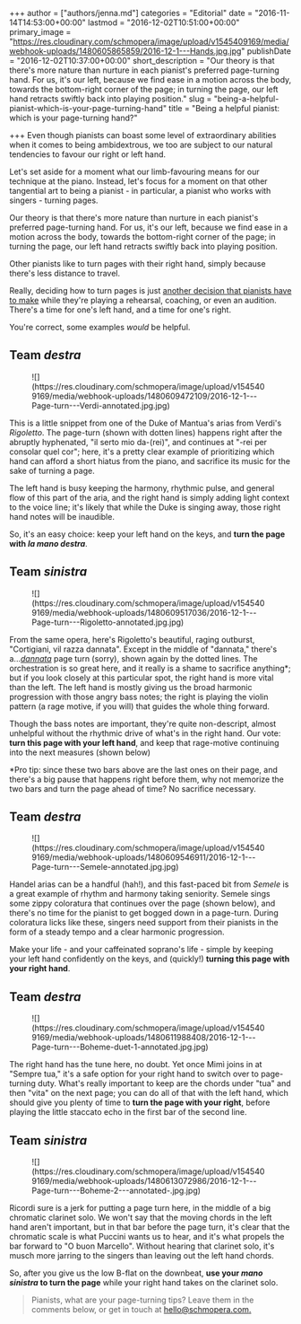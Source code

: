 +++
author = ["authors/jenna.md"]
categories = "Editorial"
date = "2016-11-14T14:53:00+00:00"
lastmod = "2016-12-02T10:51:00+00:00"
primary_image = "https://res.cloudinary.com/schmopera/image/upload/v1545409169/media/webhook-uploads/1480605865859/2016-12-1---Hands.jpg.jpg"
publishDate = "2016-12-02T10:37:00+00:00"
short_description = "Our theory is that there&#039;s more nature than nurture in each pianist&#039;s preferred page-turning hand. For us, it&#039;s our left, because we find ease in a motion across the body, towards the bottom-right corner of the page; in turning the page, our left hand retracts swiftly back into playing position."
slug = "being-a-helpful-pianist-which-is-your-page-turning-hand"
title = "Being a helpful pianist: which is your page-turning hand?"

+++
Even though pianists can boast some level of extraordinary abilities when it comes to being ambidextrous, we too are subject to our natural tendencies to favour our right or left hand.

Let's set aside for a moment what our limb-favouring means for our technique at the piano. Instead, let's focus for a moment on that other tangential art to being a pianist - in particular, a pianist who works with singers - turning pages.

Our theory is that there's more nature than nurture in each pianist's preferred page-turning hand. For us, it's our left, because we find ease in a motion across the body, towards the bottom-right corner of the page; in turning the page, our left hand retracts swiftly back into playing position.

Other pianists like to turn pages with their right hand, simply because there's less distance to travel. 

Really, deciding how to turn pages is just [another decision that pianists have to make](/the-opera-pianists-list-o-priorities/) while they're playing a rehearsal, coaching, or even an audition. There's a time for one's left hand, and a time for one's right. 

You're correct, some examples *would* be helpful. 

## Team *destra*

<figure data-type="image">![](https://res.cloudinary.com/schmopera/image/upload/v1545409169/media/webhook-uploads/1480609472109/2016-12-1---Page-turn---Verdi-annotated.jpg.jpg)</figure>

This is a little snippet from one of the Duke of Mantua's arias from Verdi's *Rigoletto*. The page-turn (shown with dotten lines) happens right after the abruptly hyphenated, "il serto mio da-(rei)", and continues at "-rei per consolar quel cor"; here, it's a pretty clear example of prioritizing which hand can afford a short hiatus from the piano, and sacrifice its music for the sake of turning a page. 

The left hand is busy keeping the harmony, rhythmic pulse, and general flow of this part of the aria, and the right hand is simply adding light context to the voice line; it's likely that while the Duke is singing away, those right hand notes will be inaudible.

So, it's an easy choice: keep your left hand on the keys, and **turn the page with *la mano destra***.

## Team *sinistra*

<figure data-type="image">![](https://res.cloudinary.com/schmopera/image/upload/v1545409169/media/webhook-uploads/1480609517036/2016-12-1---Page-turn---Rigoletto-annotated.jpg.jpg)</figure>

From the same opera, here's Rigoletto's beautiful, raging outburst, "Cortigiani, vil razza dannata". Except in the middle of "dannata," there's a...[*dannata*](https://translate.google.ca/#it/en/dannata) page turn (sorry), shown again by the dotted lines. The orchestration is so great here, and it really is a shame to sacrifice anything\*; but if you look closely at this particular spot, the right hand is more vital than the left. The left hand is mostly giving us the broad harmonic progression with those angry bass notes; the right is playing the violin pattern (a rage motive, if you will) that guides the whole thing forward. 

Though the bass notes are important, they're quite non-descript, almost unhelpful without the rhythmic drive of what's in the right hand. Our vote: **turn this page with your left hand**, and keep that rage-motive continuing into the next measures (shown below)

\*Pro tip: since these two bars above are the last ones on their page, and there's a big pause that happens right before them, why not memorize the two bars and turn the page ahead of time? No sacrifice necessary.

## Team *destra*

<figure data-type="image">![](https://res.cloudinary.com/schmopera/image/upload/v1545409169/media/webhook-uploads/1480609546911/2016-12-1---Page-turn---Semele-annotated.jpg.jpg)</figure>

Handel arias can be a handful (hah!), and this fast-paced bit from *Semele* is a great example of rhythm and harmony taking seniority. Semele sings some zippy coloratura that continues over the page (shown below), and there's no time for the pianist to get bogged down in a page-turn. During coloratura licks like these, singers need support from their pianists in the form of a steady tempo and a clear harmonic progression.

Make your life - and your caffeinated soprano's life - simple by keeping your left hand confidently on the keys, and (quickly!) **turning this page with your right hand**.

## Team *destra*

<figure data-type="image">![](https://res.cloudinary.com/schmopera/image/upload/v1545409169/media/webhook-uploads/1480611988408/2016-12-1---Page-turn---Boheme-duet-1-annotated.jpg.jpg)
</figure>

The right hand has the tune here, no doubt. Yet once Mimì joins in at "Sempre tua," it's a safe option for your right hand to switch over to page-turning duty. What's really important to keep are the chords under "tua" and then "vita" on the next page; you can do all of that with the left hand, which should give you plenty of time to **turn the page with your right**, before playing the little staccato echo in the first bar of the second line.

## Team *sinistra*

<figure data-type="image">![](https://res.cloudinary.com/schmopera/image/upload/v1545409169/media/webhook-uploads/1480613072986/2016-12-1---Page-turn---Boheme-2---annotated-.jpg.jpg)
</figure>

Ricordi sure is a jerk for putting a page turn here, in the middle of a big chromatic clarinet solo. We won't say that the moving chords in the left hand aren't important, but in that bar before the page turn, it's clear that the chromatic scale is what Puccini wants us to hear, and it's what propels the bar forward to "O buon Marcello". Without hearing that clarinet solo, it's musch more jarring to the singers than leaving out the left hand chords. 

So, after you give us the low B-flat on the downbeat, **use your *mano sinistra* to turn the page** while your right hand takes on the clarinet solo.

>Pianists, what are your page-turning tips? Leave them in the comments below, or get in touch at [hello@schmopera.com.](mailto:hello@schmopera.com)